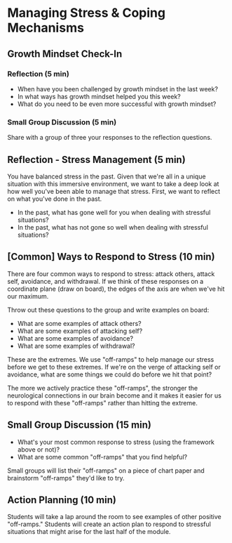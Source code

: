 # Managing Stress & Coping Mechanisms


## Growth Mindset Check-In

### Reflection (5 min)

* When have you been challenged by growth mindset in the last week?
* In what ways has growth mindset helped you this week?
* What do you need to be even more successful with growth mindset?

### Small Group Discussion (5 min)

Share with a group of three your responses to the reflection questions.

## Reflection - Stress Management (5 min)

You have balanced stress in the past. Given that we're all in a unique situation with this immersive environment, we want to take a deep look at how well you've been able to manage that stress. First, we want to reflect on what you've done in the past.

* In the past, what has gone well for you when dealing with stressful situations?
* In the past, what has not gone so well when dealing with stressful situations?

## [Common] Ways to Respond to Stress (10 min)

There are four common ways to respond to stress: attack others, attack self, avoidance, and withdrawal. If we think of these responses on a coordinate plane (draw on board), the edges of the axis are when we've hit our maximum. 

Throw out these questions to the group and write examples on board:
* What are some examples of attack others?
* What are some examples of attacking self?
* What are some examples of avoidance?
* What are some examples of withdrawal?

These are the extremes. We use "off-ramps" to help manage our stress before we get to these extremes. If we're on the verge of attacking self or avoidance, what are some things we could do before we hit that point? 

The more we actively practice these "off-ramps", the stronger the neurological connections in our brain become and it makes it easier for us to respond with these "off-ramps" rather than hitting the extreme.

## Small Group Discussion (15 min)

* What's your most common response to stress (using the framework above or not)?
* What are some common "off-ramps" that you find helpful?

Small groups will list their "off-ramps" on a piece of chart paper and brainstorm "off-ramps" they'd like to try. 

## Action Planning (10 min)

Students will take a lap around the room to see examples of other positive "off-ramps." Students will create an action plan to respond to stressful situations that might arise for the last half of the module. 
